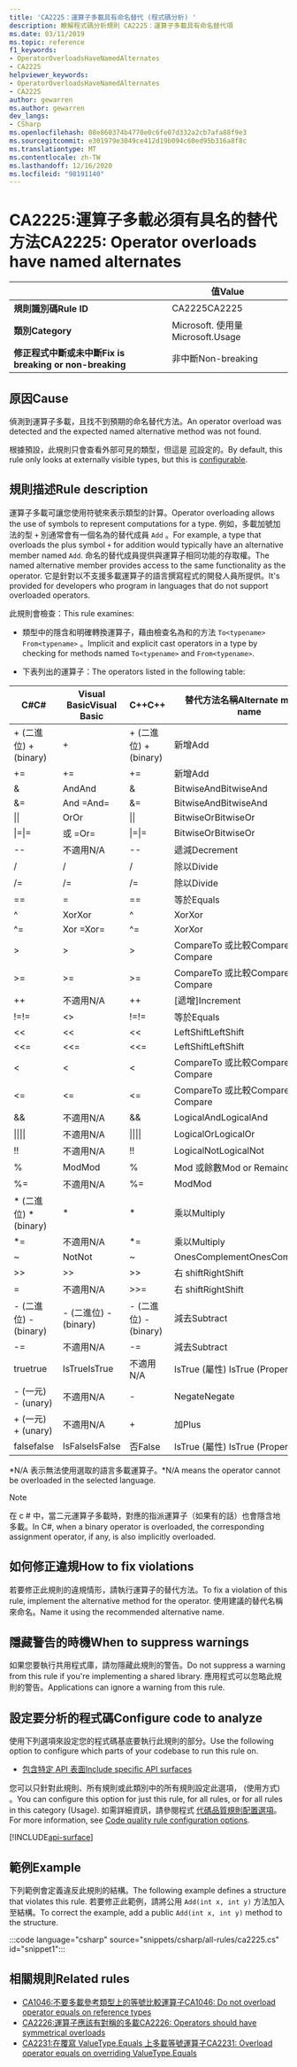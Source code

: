 ```yaml
---
title: 'CA2225：運算子多載具有命名替代 (程式碼分析) '
description: 瞭解程式碼分析規則 CA2225：運算子多載具有命名替代項
ms.date: 03/11/2019
ms.topic: reference
f1_keywords:
- OperatorOverloadsHaveNamedAlternates
- CA2225
helpviewer_keywords:
- OperatorOverloadsHaveNamedAlternates
- CA2225
author: gewarren
ms.author: gewarren
dev_langs:
- CSharp
ms.openlocfilehash: 08e860374b4770e0c6fe07d332a2cb7afa88f9e3
ms.sourcegitcommit: e301979e3049ce412d19b094c60ed95b316a8f8c
ms.translationtype: MT
ms.contentlocale: zh-TW
ms.lasthandoff: 12/16/2020
ms.locfileid: "98191140"
---
```

# <a name="ca2225-operator-overloads-have-named-alternates"></a><span data-ttu-id="f558f-103">CA2225:運算子多載必須有具名的替代方法</span><span class="sxs-lookup"><span data-stu-id="f558f-103">CA2225: Operator overloads have named alternates</span></span>

| | <span data-ttu-id="f558f-104">值</span><span class="sxs-lookup"><span data-stu-id="f558f-104">Value</span></span> |
|-|-|
| <span data-ttu-id="f558f-105">**規則識別碼**</span><span class="sxs-lookup"><span data-stu-id="f558f-105">**Rule ID**</span></span> |<span data-ttu-id="f558f-106">CA2225</span><span class="sxs-lookup"><span data-stu-id="f558f-106">CA2225</span></span>|
| <span data-ttu-id="f558f-107">**類別**</span><span class="sxs-lookup"><span data-stu-id="f558f-107">**Category**</span></span> |<span data-ttu-id="f558f-108">Microsoft. 使用量</span><span class="sxs-lookup"><span data-stu-id="f558f-108">Microsoft.Usage</span></span>|
| <span data-ttu-id="f558f-109">**修正程式中斷或未中斷**</span><span class="sxs-lookup"><span data-stu-id="f558f-109">**Fix is breaking or non-breaking**</span></span> |<span data-ttu-id="f558f-110">非中斷</span><span class="sxs-lookup"><span data-stu-id="f558f-110">Non-breaking</span></span>|

## <a name="cause"></a><span data-ttu-id="f558f-111">原因</span><span class="sxs-lookup"><span data-stu-id="f558f-111">Cause</span></span>

<span data-ttu-id="f558f-112">偵測到運算子多載，且找不到預期的命名替代方法。</span><span class="sxs-lookup"><span data-stu-id="f558f-112">An operator overload was detected and the expected named alternative method was not found.</span></span>

<span data-ttu-id="f558f-113">根據預設，此規則只會查看外部可見的類型，但這是 [可](#configure-code-to-analyze)設定的。</span><span class="sxs-lookup"><span data-stu-id="f558f-113">By default, this rule only looks at externally visible types, but this is [configurable](#configure-code-to-analyze).</span></span>

## <a name="rule-description"></a><span data-ttu-id="f558f-114">規則描述</span><span class="sxs-lookup"><span data-stu-id="f558f-114">Rule description</span></span>

<span data-ttu-id="f558f-115">運算子多載可讓您使用符號來表示類型的計算。</span><span class="sxs-lookup"><span data-stu-id="f558f-115">Operator overloading allows the use of symbols to represent computations for a type.</span></span> <span data-ttu-id="f558f-116">例如，多載加號加法的型 `+` 別通常會有一個名為的替代成員 `Add` 。</span><span class="sxs-lookup"><span data-stu-id="f558f-116">For example, a type that overloads the plus symbol `+` for addition would typically have an alternative member named `Add`.</span></span> <span data-ttu-id="f558f-117">命名的替代成員提供與運算子相同功能的存取權。</span><span class="sxs-lookup"><span data-stu-id="f558f-117">The named alternative member provides access to the same functionality as the operator.</span></span> <span data-ttu-id="f558f-118">它是針對以不支援多載運算子的語言撰寫程式的開發人員所提供。</span><span class="sxs-lookup"><span data-stu-id="f558f-118">It's provided for developers who program in languages that do not support overloaded operators.</span></span>

<span data-ttu-id="f558f-119">此規則會檢查：</span><span class="sxs-lookup"><span data-stu-id="f558f-119">This rule examines:</span></span>

- <span data-ttu-id="f558f-120">類型中的隱含和明確轉換運算子，藉由檢查名為和的方法 `To<typename>` `From<typename>` 。</span><span class="sxs-lookup"><span data-stu-id="f558f-120">Implicit and explicit cast operators in a type by checking for methods named `To<typename>` and `From<typename>`.</span></span>

- <span data-ttu-id="f558f-121">下表列出的運算子：</span><span class="sxs-lookup"><span data-stu-id="f558f-121">The operators listed in the following table:</span></span>

|<span data-ttu-id="f558f-122">C#</span><span class="sxs-lookup"><span data-stu-id="f558f-122">C#</span></span>|<span data-ttu-id="f558f-123">Visual Basic</span><span class="sxs-lookup"><span data-stu-id="f558f-123">Visual Basic</span></span>|<span data-ttu-id="f558f-124">C++</span><span class="sxs-lookup"><span data-stu-id="f558f-124">C++</span></span>|<span data-ttu-id="f558f-125">替代方法名稱</span><span class="sxs-lookup"><span data-stu-id="f558f-125">Alternate method name</span></span>|
|-|-|-|-|
|<span data-ttu-id="f558f-126">+ (二進位) </span><span class="sxs-lookup"><span data-stu-id="f558f-126">+ (binary)</span></span>|+|<span data-ttu-id="f558f-127">+ (二進位) </span><span class="sxs-lookup"><span data-stu-id="f558f-127">+ (binary)</span></span>|<span data-ttu-id="f558f-128">新增</span><span class="sxs-lookup"><span data-stu-id="f558f-128">Add</span></span>|
|+=|+=|+=|<span data-ttu-id="f558f-129">新增</span><span class="sxs-lookup"><span data-stu-id="f558f-129">Add</span></span>|
|&|<span data-ttu-id="f558f-130">And</span><span class="sxs-lookup"><span data-stu-id="f558f-130">And</span></span>|&|<span data-ttu-id="f558f-131">BitwiseAnd</span><span class="sxs-lookup"><span data-stu-id="f558f-131">BitwiseAnd</span></span>|
|&=|<span data-ttu-id="f558f-132">And =</span><span class="sxs-lookup"><span data-stu-id="f558f-132">And=</span></span>|&=|<span data-ttu-id="f558f-133">BitwiseAnd</span><span class="sxs-lookup"><span data-stu-id="f558f-133">BitwiseAnd</span></span>|
|<span data-ttu-id="f558f-134">&#124;</span><span class="sxs-lookup"><span data-stu-id="f558f-134">&#124;</span></span>|<span data-ttu-id="f558f-135">Or</span><span class="sxs-lookup"><span data-stu-id="f558f-135">Or</span></span>|<span data-ttu-id="f558f-136">&#124;</span><span class="sxs-lookup"><span data-stu-id="f558f-136">&#124;</span></span>|<span data-ttu-id="f558f-137">BitwiseOr</span><span class="sxs-lookup"><span data-stu-id="f558f-137">BitwiseOr</span></span>|
|<span data-ttu-id="f558f-138">&#124;=</span><span class="sxs-lookup"><span data-stu-id="f558f-138">&#124;=</span></span>|<span data-ttu-id="f558f-139">或 =</span><span class="sxs-lookup"><span data-stu-id="f558f-139">Or=</span></span>|<span data-ttu-id="f558f-140">&#124;=</span><span class="sxs-lookup"><span data-stu-id="f558f-140">&#124;=</span></span>|<span data-ttu-id="f558f-141">BitwiseOr</span><span class="sxs-lookup"><span data-stu-id="f558f-141">BitwiseOr</span></span>|
|--|<span data-ttu-id="f558f-142">不適用</span><span class="sxs-lookup"><span data-stu-id="f558f-142">N/A</span></span>|--|<span data-ttu-id="f558f-143">遞減</span><span class="sxs-lookup"><span data-stu-id="f558f-143">Decrement</span></span>|
|/|/|/|<span data-ttu-id="f558f-144">除以</span><span class="sxs-lookup"><span data-stu-id="f558f-144">Divide</span></span>|
|/=|/=|/=|<span data-ttu-id="f558f-145">除以</span><span class="sxs-lookup"><span data-stu-id="f558f-145">Divide</span></span>|
|==|=|==|<span data-ttu-id="f558f-146">等於</span><span class="sxs-lookup"><span data-stu-id="f558f-146">Equals</span></span>|
|^|<span data-ttu-id="f558f-147">Xor</span><span class="sxs-lookup"><span data-stu-id="f558f-147">Xor</span></span>|^|<span data-ttu-id="f558f-148">Xor</span><span class="sxs-lookup"><span data-stu-id="f558f-148">Xor</span></span>|
|^=|<span data-ttu-id="f558f-149">Xor =</span><span class="sxs-lookup"><span data-stu-id="f558f-149">Xor=</span></span>|^=|<span data-ttu-id="f558f-150">Xor</span><span class="sxs-lookup"><span data-stu-id="f558f-150">Xor</span></span>|
|>|>|>|<span data-ttu-id="f558f-151">CompareTo 或比較</span><span class="sxs-lookup"><span data-stu-id="f558f-151">CompareTo or Compare</span></span>|
|>=|>=|>=|<span data-ttu-id="f558f-152">CompareTo 或比較</span><span class="sxs-lookup"><span data-stu-id="f558f-152">CompareTo or Compare</span></span>|
|++|<span data-ttu-id="f558f-153">不適用</span><span class="sxs-lookup"><span data-stu-id="f558f-153">N/A</span></span>|++|<span data-ttu-id="f558f-154">[遞增]</span><span class="sxs-lookup"><span data-stu-id="f558f-154">Increment</span></span>|
|<span data-ttu-id="f558f-155">!=</span><span class="sxs-lookup"><span data-stu-id="f558f-155">!=</span></span>|<>|<span data-ttu-id="f558f-156">!=</span><span class="sxs-lookup"><span data-stu-id="f558f-156">!=</span></span>|<span data-ttu-id="f558f-157">等於</span><span class="sxs-lookup"><span data-stu-id="f558f-157">Equals</span></span>|
|<<|<<|<<|<span data-ttu-id="f558f-158">LeftShift</span><span class="sxs-lookup"><span data-stu-id="f558f-158">LeftShift</span></span>|
|<<=|<<=|<<=|<span data-ttu-id="f558f-159">LeftShift</span><span class="sxs-lookup"><span data-stu-id="f558f-159">LeftShift</span></span>|
|<|<|<|<span data-ttu-id="f558f-160">CompareTo 或比較</span><span class="sxs-lookup"><span data-stu-id="f558f-160">CompareTo or Compare</span></span>|
|<=|<=|\<=|<span data-ttu-id="f558f-161">CompareTo 或比較</span><span class="sxs-lookup"><span data-stu-id="f558f-161">CompareTo or Compare</span></span>|
|&&|<span data-ttu-id="f558f-162">不適用</span><span class="sxs-lookup"><span data-stu-id="f558f-162">N/A</span></span>|&&|<span data-ttu-id="f558f-163">LogicalAnd</span><span class="sxs-lookup"><span data-stu-id="f558f-163">LogicalAnd</span></span>|
|<span data-ttu-id="f558f-164">&#124;&#124;</span><span class="sxs-lookup"><span data-stu-id="f558f-164">&#124;&#124;</span></span>|<span data-ttu-id="f558f-165">不適用</span><span class="sxs-lookup"><span data-stu-id="f558f-165">N/A</span></span>|<span data-ttu-id="f558f-166">&#124;&#124;</span><span class="sxs-lookup"><span data-stu-id="f558f-166">&#124;&#124;</span></span>|<span data-ttu-id="f558f-167">LogicalOr</span><span class="sxs-lookup"><span data-stu-id="f558f-167">LogicalOr</span></span>|
|<span data-ttu-id="f558f-168">!</span><span class="sxs-lookup"><span data-stu-id="f558f-168">!</span></span>|<span data-ttu-id="f558f-169">不適用</span><span class="sxs-lookup"><span data-stu-id="f558f-169">N/A</span></span>|<span data-ttu-id="f558f-170">!</span><span class="sxs-lookup"><span data-stu-id="f558f-170">!</span></span>|<span data-ttu-id="f558f-171">LogicalNot</span><span class="sxs-lookup"><span data-stu-id="f558f-171">LogicalNot</span></span>|
|%|<span data-ttu-id="f558f-172">Mod</span><span class="sxs-lookup"><span data-stu-id="f558f-172">Mod</span></span>|%|<span data-ttu-id="f558f-173">Mod 或餘數</span><span class="sxs-lookup"><span data-stu-id="f558f-173">Mod or Remainder</span></span>|
|%=|<span data-ttu-id="f558f-174">不適用</span><span class="sxs-lookup"><span data-stu-id="f558f-174">N/A</span></span>|%=|<span data-ttu-id="f558f-175">Mod</span><span class="sxs-lookup"><span data-stu-id="f558f-175">Mod</span></span>|
|<span data-ttu-id="f558f-176">\* (二進位) </span><span class="sxs-lookup"><span data-stu-id="f558f-176">\* (binary)</span></span>|\*|\*|<span data-ttu-id="f558f-177">乘以</span><span class="sxs-lookup"><span data-stu-id="f558f-177">Multiply</span></span>|
|\*=|<span data-ttu-id="f558f-178">不適用</span><span class="sxs-lookup"><span data-stu-id="f558f-178">N/A</span></span>|\*=|<span data-ttu-id="f558f-179">乘以</span><span class="sxs-lookup"><span data-stu-id="f558f-179">Multiply</span></span>|
|~|<span data-ttu-id="f558f-180">Not</span><span class="sxs-lookup"><span data-stu-id="f558f-180">Not</span></span>|~|<span data-ttu-id="f558f-181">OnesComplement</span><span class="sxs-lookup"><span data-stu-id="f558f-181">OnesComplement</span></span>|
|>>|>>|>>|<span data-ttu-id="f558f-182">右 shift</span><span class="sxs-lookup"><span data-stu-id="f558f-182">RightShift</span></span>|
=|<span data-ttu-id="f558f-183">不適用</span><span class="sxs-lookup"><span data-stu-id="f558f-183">N/A</span></span>|>>=|<span data-ttu-id="f558f-184">右 shift</span><span class="sxs-lookup"><span data-stu-id="f558f-184">RightShift</span></span>|
|<span data-ttu-id="f558f-185">- (二進位) </span><span class="sxs-lookup"><span data-stu-id="f558f-185">- (binary)</span></span>|<span data-ttu-id="f558f-186">- (二進位) </span><span class="sxs-lookup"><span data-stu-id="f558f-186">- (binary)</span></span>|<span data-ttu-id="f558f-187">- (二進位) </span><span class="sxs-lookup"><span data-stu-id="f558f-187">- (binary)</span></span>|<span data-ttu-id="f558f-188">減去</span><span class="sxs-lookup"><span data-stu-id="f558f-188">Subtract</span></span>|
|-=|<span data-ttu-id="f558f-189">不適用</span><span class="sxs-lookup"><span data-stu-id="f558f-189">N/A</span></span>|-=|<span data-ttu-id="f558f-190">減去</span><span class="sxs-lookup"><span data-stu-id="f558f-190">Subtract</span></span>|
|<span data-ttu-id="f558f-191">true</span><span class="sxs-lookup"><span data-stu-id="f558f-191">true</span></span>|<span data-ttu-id="f558f-192">IsTrue</span><span class="sxs-lookup"><span data-stu-id="f558f-192">IsTrue</span></span>|<span data-ttu-id="f558f-193">不適用</span><span class="sxs-lookup"><span data-stu-id="f558f-193">N/A</span></span>|<span data-ttu-id="f558f-194">IsTrue (屬性) </span><span class="sxs-lookup"><span data-stu-id="f558f-194">IsTrue (Property)</span></span>|
|<span data-ttu-id="f558f-195"> - (一元)   </span><span class="sxs-lookup"><span data-stu-id="f558f-195">- (unary)</span></span>|<span data-ttu-id="f558f-196">不適用</span><span class="sxs-lookup"><span data-stu-id="f558f-196">N/A</span></span>|-|<span data-ttu-id="f558f-197">Negate</span><span class="sxs-lookup"><span data-stu-id="f558f-197">Negate</span></span>|
|<span data-ttu-id="f558f-198">+ (一元) </span><span class="sxs-lookup"><span data-stu-id="f558f-198">+ (unary)</span></span>|<span data-ttu-id="f558f-199">不適用</span><span class="sxs-lookup"><span data-stu-id="f558f-199">N/A</span></span>|+|<span data-ttu-id="f558f-200">加</span><span class="sxs-lookup"><span data-stu-id="f558f-200">Plus</span></span>|
|<span data-ttu-id="f558f-201">false</span><span class="sxs-lookup"><span data-stu-id="f558f-201">false</span></span>|<span data-ttu-id="f558f-202">IsFalse</span><span class="sxs-lookup"><span data-stu-id="f558f-202">IsFalse</span></span>|<span data-ttu-id="f558f-203">否</span><span class="sxs-lookup"><span data-stu-id="f558f-203">False</span></span>|<span data-ttu-id="f558f-204">IsTrue (屬性) </span><span class="sxs-lookup"><span data-stu-id="f558f-204">IsTrue (Property)</span></span>|

<span data-ttu-id="f558f-205">\*N/A 表示無法使用選取的語言多載運算子。</span><span class="sxs-lookup"><span data-stu-id="f558f-205">\*N/A means the operator cannot be overloaded in the selected language.</span></span>

> [!NOTE]
> <span data-ttu-id="f558f-206">在 c # 中，當二元運算子多載時，對應的指派運算子（如果有的話）也會隱含地多載。</span><span class="sxs-lookup"><span data-stu-id="f558f-206">In C#, when a binary operator is overloaded, the corresponding assignment operator, if any, is also implicitly overloaded.</span></span>

## <a name="how-to-fix-violations"></a><span data-ttu-id="f558f-207">如何修正違規</span><span class="sxs-lookup"><span data-stu-id="f558f-207">How to fix violations</span></span>

<span data-ttu-id="f558f-208">若要修正此規則的違規情形，請執行運算子的替代方法。</span><span class="sxs-lookup"><span data-stu-id="f558f-208">To fix a violation of this rule, implement the alternative method for the operator.</span></span> <span data-ttu-id="f558f-209">使用建議的替代名稱來命名。</span><span class="sxs-lookup"><span data-stu-id="f558f-209">Name it using the recommended alternative name.</span></span>

## <a name="when-to-suppress-warnings"></a><span data-ttu-id="f558f-210">隱藏警告的時機</span><span class="sxs-lookup"><span data-stu-id="f558f-210">When to suppress warnings</span></span>

<span data-ttu-id="f558f-211">如果您要執行共用程式庫，請勿隱藏此規則的警告。</span><span class="sxs-lookup"><span data-stu-id="f558f-211">Do not suppress a warning from this rule if you're implementing a shared library.</span></span> <span data-ttu-id="f558f-212">應用程式可以忽略此規則的警告。</span><span class="sxs-lookup"><span data-stu-id="f558f-212">Applications can ignore a warning from this rule.</span></span>

## <a name="configure-code-to-analyze"></a><span data-ttu-id="f558f-213">設定要分析的程式碼</span><span class="sxs-lookup"><span data-stu-id="f558f-213">Configure code to analyze</span></span>

<span data-ttu-id="f558f-214">使用下列選項來設定您的程式碼基底要執行此規則的部分。</span><span class="sxs-lookup"><span data-stu-id="f558f-214">Use the following option to configure which parts of your codebase to run this rule on.</span></span>

- [<span data-ttu-id="f558f-215">包含特定 API 表面</span><span class="sxs-lookup"><span data-stu-id="f558f-215">Include specific API surfaces</span></span>](#include-specific-api-surfaces)

<span data-ttu-id="f558f-216">您可以只針對此規則、所有規則或此類別中的所有規則設定此選項， (使用方式) 。</span><span class="sxs-lookup"><span data-stu-id="f558f-216">You can configure this option for just this rule, for all rules, or for all rules in this category (Usage).</span></span> <span data-ttu-id="f558f-217">如需詳細資訊，請參閱程式 [代碼品質規則配置選項](../code-quality-rule-options.md)。</span><span class="sxs-lookup"><span data-stu-id="f558f-217">For more information, see [Code quality rule configuration options](../code-quality-rule-options.md).</span></span>

[!INCLUDE[api-surface](~/includes/code-analysis/api-surface.md)]

## <a name="example"></a><span data-ttu-id="f558f-218">範例</span><span class="sxs-lookup"><span data-stu-id="f558f-218">Example</span></span>

<span data-ttu-id="f558f-219">下列範例會定義違反此規則的結構。</span><span class="sxs-lookup"><span data-stu-id="f558f-219">The following example defines a structure that violates this rule.</span></span> <span data-ttu-id="f558f-220">若要修正此範例，請將公用 `Add(int x, int y)` 方法加入至結構。</span><span class="sxs-lookup"><span data-stu-id="f558f-220">To correct the example, add a public `Add(int x, int y)` method to the structure.</span></span>

:::code language="csharp" source="snippets/csharp/all-rules/ca2225.cs" id="snippet1":::

## <a name="related-rules"></a><span data-ttu-id="f558f-221">相關規則</span><span class="sxs-lookup"><span data-stu-id="f558f-221">Related rules</span></span>

- [<span data-ttu-id="f558f-222">CA1046:不要多載參考類型上的等號比較運算子</span><span class="sxs-lookup"><span data-stu-id="f558f-222">CA1046: Do not overload operator equals on reference types</span></span>](ca1046.md)
- [<span data-ttu-id="f558f-223">CA2226:運算子應該有對稱的多載</span><span class="sxs-lookup"><span data-stu-id="f558f-223">CA2226: Operators should have symmetrical overloads</span></span>](ca2226.md)
- [<span data-ttu-id="f558f-224">CA2231:在覆寫 ValueType.Equals 上多載等號運算子</span><span class="sxs-lookup"><span data-stu-id="f558f-224">CA2231: Overload operator equals on overriding ValueType.Equals</span></span>](ca2231.md)
